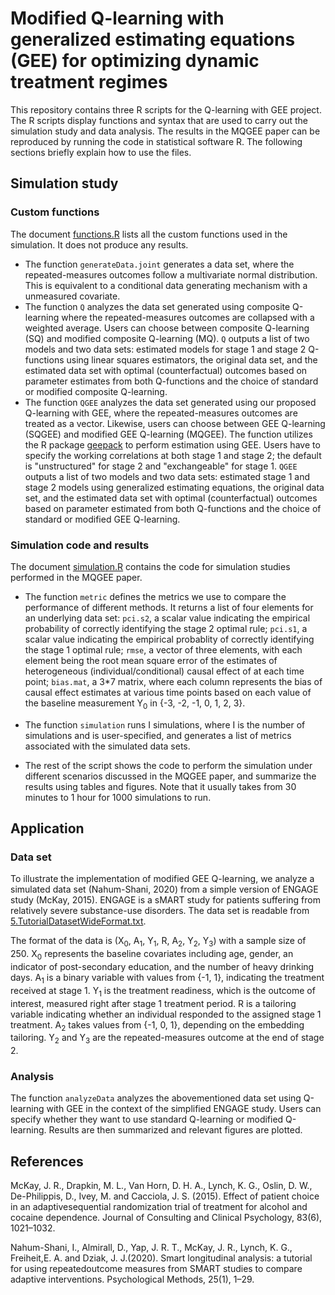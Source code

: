 # Modified Q-learning with generalized estimating equations (GEE) for optimizing dynamic treatment regimes

This repository contains three R scripts for the Q-learning with GEE project. The R scripts display functions and syntax that are used to carry out the simulation study and data analysis. The results in the MQGEE paper can be reproduced by running the code in statistical software R. The following sections briefly explain how to use the files.

## Simulation study

### Custom functions

The document [functions.R](https://github.com/YZhang469/MQGEE/blob/master/functions.R) lists all the custom functions used in the simulation. It does not produce any results.

* The function `generateData.joint` generates a data set, where the repeated-measures outcomes follow a multivariate normal distribution. This is equivalent to a conditional data generating mechanism with a unmeasured covariate.
* The function `Q` analyzes the data set generated using composite Q-learning where the repeated-measures outcomes are collapsed with a weighted average. Users can choose between composite Q-learning (SQ) and modified composite Q-learning (MQ). `Q` outputs a list of two models and two data sets: estimated models for stage 1 and stage 2 Q-functions using linear squares estimators, the original data set, and the estimated data set with optimal (counterfactual) outcomes based on parameter estimates from both Q-functions and the choice of standard or modified composite Q-learning.
* The function `QGEE` analyzes the data set generated using our proposed Q-learning with GEE, where the repeated-measures outcomes are treated as a vector. Likewise, users can choose between GEE Q-learning (SQGEE) and modified GEE Q-learning (MQGEE). The function utilizes the R package [geepack](https://cran.r-project.org/web/packages/geepack/geepack.pdf) to perform estimation using GEE. Users have to specify the working correlations at both stage 1 and stage 2; the default is "unstructured" for stage 2 and "exchangeable" for stage 1. `QGEE` outputs a list of two models and two data sets: estimated stage 1 and stage 2 models using generalized estimating equations, the original data set, and the estimated data set with optimal (counterfactual) outcomes based on parameter estimated from both Q-functions and the choice of standard or modified GEE Q-learning.

### Simulation code and results

The document [simulation.R](https://github.com/YZhang469/MQGEE/blob/master/simulation.R) contains the code for simulation studies performed in the MQGEE paper.

* The function `metric` defines the metrics we use to compare the performance of different methods. It returns a list of four elements for an underlying data set: `pci.s2`, a scalar value indicating the empirical probability of correctly identifying the stage 2 optimal rule; `pci.s1`, a scalar value indicating the empirical probablity of correctly identifying the stage 1 optimal rule; `rmse`, a vector of three elements, with each element being the root mean square error of the estimates of heterogeneous (individual/conditional) causal effect of at each time point; `bias.mat`, a 3\*7 matrix, where each column represents the bias of causal effect estimates at various time points based on each value of the baseline measurement Y<sub>0</sub> in {-3, -2, -1, 0, 1, 2, 3}.

* The function `simulation` runs I simulations, where I is the number of simulations and is user-specified, and generates a list of metrics associated with the simulated data sets.

* The rest of the script shows the code to perform the simulation under different scenarios discussed in the MQGEE paper, and summarize the results using tables and figures. Note that it usually takes from 30 minutes to 1 hour for 1000 simulations to run.

## Application

### Data set

To illustrate the implementation of modified GEE Q-learning, we analyze a simulated data set (Nahum-Shani, 2020) from a simple version of ENGAGE study (McKay, 2015). ENGAGE is a sMART study for patients suffering from relatively severe substance-use disorders. The data set is readable from [5.TutorialDatasetWideFormat.txt](http://supp.apa.org/psycarticles/supplemental/met0000219/5.TutorialDatasetWideFormat.txt).

The format of the data is (X<sub>0</sub>, A<sub>1</sub>, Y<sub>1</sub>, R, A<sub>2</sub>, Y<sub>2</sub>, Y<sub>3</sub>) with a sample size of 250. X<sub>0</sub> represents the baseline covariates including age, gender, an indicator of post-secondary education, and the number of heavy drinking days. A<sub>1</sub> is a binary variable with values from {-1, 1}, indicating the treatment received at stage 1. Y<sub>1</sub> is the treatment readiness, which is the outcome of interest, measured right after stage 1 treatment period. R is a tailoring variable indicating whether an individual responded to the assigned stage 1 treatment. A<sub>2</sub> takes values from {-1, 0, 1}, depending on the embedding tailoring. Y<sub>2</sub> and Y<sub>3</sub> are the repeated-measures outcome at the end of stage 2.

### Analysis

The function `analyzeData` analyzes the abovementioned data set using Q-learning with GEE in the context of the simplified ENGAGE study. Users can specify whether they want to use standard Q-learning or modified Q-learning. Results are then summarized and relevant figures are plotted.

## References

McKay, J. R., Drapkin, M. L., Van Horn, D. H. A., Lynch, K. G., Oslin, D. W., De-Philippis, D., Ivey, M. and Cacciola, J. S. (2015). Effect of patient choice in an adaptivesequential randomization trial of treatment for alcohol and cocaine dependence. Journal of Consulting and Clinical Psychology, 83(6), 1021–1032.

Nahum-Shani, I., Almirall, D., Yap, J. R. T., McKay, J. R., Lynch, K. G., Freiheit,E. A. and Dziak, J. J.(2020). Smart longitudinal analysis: a tutorial for using repeatedoutcome measures from SMART studies to compare adaptive interventions. Psychological Methods, 25(1), 1–29.
